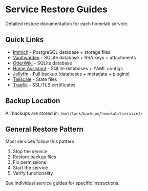 # Service Restore Guides

Detailed restore documentation for each homelab service.

## Quick Links

- [Immich](./immich.md) - PostgreSQL database + storage files
- [Vaultwarden](./vaultwarden.md) - SQLite database + RSA keys + attachments
- [OtterWiki](./wiki.md) - SQLite database
- [Home Assistant](./homeassistant.md) - SQLite databases + YAML configs
- [Jellyfin](./jellyfin.md) - Full backup (databases + metadata + plugins)
- [Tailscale](./tailscale.md) - State files
- [Traefik](./traefik.md) - SSL/TLS certificates

## Backup Location

All backups are stored in: `/mnt/tank/backups/homelab/[service]/`

## General Restore Pattern

Most services follow this pattern:

1. Stop the service
2. Restore backup files
3. Fix permissions
4. Start the service
5. Verify functionality

See individual service guides for specific instructions.
